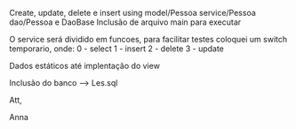 Create, update, delete e insert using model/Pessoa service/Pessoa dao/Pessoa e DaoBase
Inclusão de arquivo main para executar

O service será dividido em funcoes, para facilitar testes coloquei um switch temporario, onde:
0 - select
1 - insert
2 - delete
3 - update

Dados estáticos até implentação do view

Inclusão do banco --> Les.sql

Att,

Anna